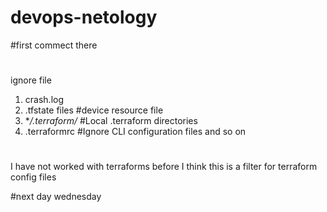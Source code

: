 # devops-netology
#first commect there
#
ignore file
1. crash.log
2. .tfstate files  #device resource file
3. **/.terraform/* #Local .terraform directories
4. .terraformrc #Ignore CLI configuration files
and so on
#
I have not worked with terraforms before
I think this is a filter for terraform config files

#next day wednesday
